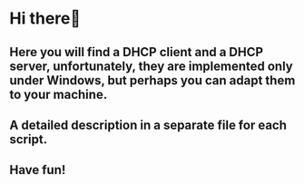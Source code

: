 # Hi there👋  
## Here you will find a DHCP client and a DHCP server, unfortunately, they are implemented only under Windows, but perhaps you can adapt them to your machine.  
## A detailed description in a separate file for each script.  
## Have fun!
